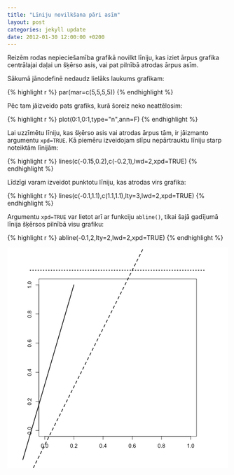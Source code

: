 ```yaml
---
title: "Līniju novilkšana pāri asīm"
layout: post
categories: jekyll update
date: 2012-01-30 12:00:00 +0200
---
```





Reizēm rodas nepieciešamība grafikā novilkt līniju, kas iziet ārpus grafika centrālajai daļai un šķērso asis, vai pat pilnībā atrodas ārpus asīm.

Sākumā jānodefinē nedaudz lielāks laukums grafikam:


{% highlight r %}
par(mar=c(5,5,5,5))
{% endhighlight %}

Pēc tam jāizveido pats grafiks, kurā šoreiz neko neattēlosim:


{% highlight r %}
plot(0:1,0:1,type="n",ann=F)
{% endhighlight %}

Lai uzzīmētu līniju, kas šķērso asis vai atrodas ārpus tām, ir jāizmanto argumentu `xpd=TRUE`. Kā piemēru izveidojam slīpu nepārtrauktu līniju starp noteiktām līnijām:


{% highlight r %}
lines(c(-0.15,0.2),c(-0.2,1),lwd=2,xpd=TRUE)
{% endhighlight %}

Līdzīgi varam izveidot punktotu līniju, kas atrodas virs grafika:


{% highlight r %}
lines(c(-0.1,1.1),c(1.1,1.1),lty=3,lwd=2,xpd=TRUE)
{% endhighlight %}

Argumentu `xpd=TRUE` var lietot arī ar funkciju `abline()`, tikai šajā gadījumā līnija šķērsos pilnībā visu grafiku:


{% highlight r %}
abline(-0.1,2,lty=2,lwd=2,xpd=TRUE)
{% endhighlight %}

![center](/figs/2012-01-30-garas-linijas/unnamed-chunk-6-1.png)

